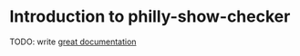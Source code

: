 # Introduction to philly-show-checker

TODO: write [great documentation](http://jacobian.org/writing/what-to-write/)
